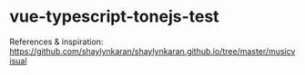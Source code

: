# vue-typescript-tonejs-test




References & inspiration:
https://github.com/shaylynkaran/shaylynkaran.github.io/tree/master/musicvisual

